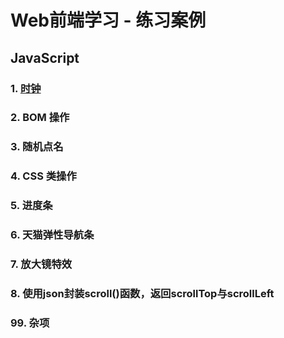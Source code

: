 # Web前端学习 - 练习案例

## JavaScript
### 1. [时钟](/feworks/01-js-clock/index.html)
### 2. BOM 操作
### 3. 随机点名
### 4. CSS 类操作
### 5. 进度条
### 6. 天猫弹性导航条
### 7. 放大镜特效
### 8. 使用json封装scroll()函数，返回scrollTop与scrollLeft
### 99. 杂项
